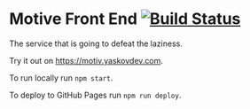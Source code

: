 # Motive Front End [![Build Status](https://travis-ci.com/motivepick/motive-web-app.svg?branch=master)](https://travis-ci.com/motivepick/motive-web-app)

The service that is going to defeat the laziness.

Try it out on https://motiv.yaskovdev.com.

To run locally run `npm start`.

To deploy to GitHub Pages run `npm run deploy`.
